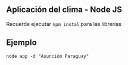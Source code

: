 ## Aplicación del clima - Node JS

Recuerde ejecutar ```npm instal``` para las librerias

## Ejemplo
```node app -d "Asunción Paraguay"```
